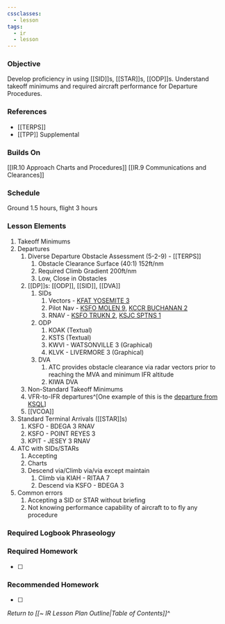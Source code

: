 ```yaml
---
cssclasses:
  - lesson
tags:
  - ir
  - lesson
---
```

### Objective
Develop proficiency in using [[SID]]s, [[STAR]]s, [[ODP]]s. Understand takeoff minimums and required aircraft performance for Departure Procedures. 

### References
- [[TERPS]]
- [[TPP]] Supplemental

### Builds On
[[IR.10 Approach Charts and Procedures]]
[[IR.9 Communications and Clearances]]

### Schedule
Ground 1.5 hours, flight 3 hours 

### Lesson Elements
1. Takeoff Minimums
2.  Departures
	1. Diverse Departure Obstacle Assessment (5-2-9) - [[TERPS]]
		1. Obstacle Clearance Surface (40:1) 152ft/nm
		2. Required Climb Gradient 200ft/nm
		3. Low, Close in Obstacles
	3. [[DP]]s: [[ODP]], [[SID]], [[DVA]]
		1. SIDs
			1. Vectors - [KFAT YOSEMITE 3](https://aeronav.faa.gov/d-tpp/2403/00162YOSEMITE.PDF)
			2. Pilot Nav - [KSFO MOLEN 9](https://aeronav.faa.gov/d-tpp/2403/00375MOLEN.PDF), [KCCR BUCHANAN 2](https://aeronav.faa.gov/d-tpp/2403/05320BUCHANAN.PDF) 
			3. RNAV - [KSFO TRUKN 2](https://aeronav.faa.gov/d-tpp/2403/00375TRUKN.PDF), [KSJC SPTNS 1](https://aeronav.faa.gov/d-tpp/2403/00693SPTNS.PDF)
		2. ODP
			1. KOAK (Textual)
			2. KSTS (Textual)
			3. KWVI - WATSONVILLE 3 (Graphical)
			4. KLVK - LIVERMORE 3 (Graphical)
		3. DVA
			1. ATC provides obstacle clearance via radar vectors prior to reaching the MVA and minimum IFR altitude
			2. KIWA DVA 
	4. Non-Standard Takeoff Minimums
	5. VFR-to-IFR departures^[One example of this is the [departure from KSQL](https://www.sancarlosairport.org/Departure-Guidance-030222.pdf)]
	6. [[VCOA]]
3. Standard Terminal Arrivals ([[STAR]]s)  
	1. KSFO - BDEGA 3 RNAV
	2. KSFO - POINT REYES 3 
	3. KPIT - JESEY 3 RNAV
4. ATC with SIDs/STARs
	1. Accepting
	2. Charts
	3. Descend via/Climb via/via except maintain
		1. Climb via KIAH - RITAA 7
		2. Descend via KSFO - BDEGA 3
5. Common errors 
	1. Accepting a SID or STAR without briefing
	2. Not knowing performance capability of aircraft to to fly any procedure

### Required Logbook Phraseology

### Required Homework
- [ ] 

### Recommended Homework
- [ ] 

*Return to [[~ IR Lesson Plan Outline|Table of Contents]]^*
